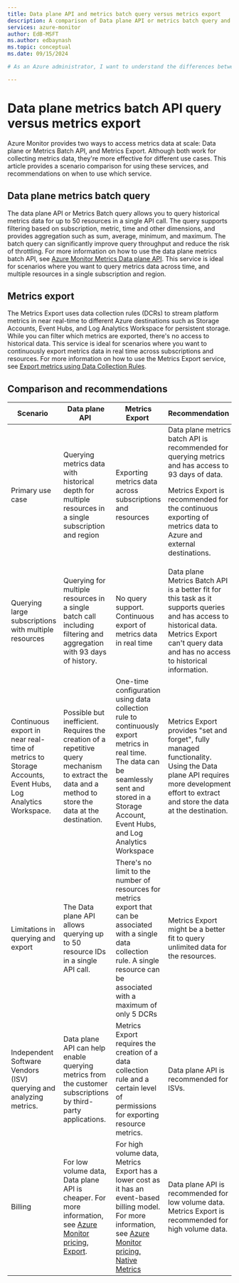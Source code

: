 ```yaml
---
title: Data plane API and metrics batch query versus metrics export 
description: A comparison of Data plane API or metrics batch query and metrics export.
services: azure-monitor
author: EdB-MSFT
ms.author: edbaynash
ms.topic: conceptual
ms.date: 09/15/2024

# As an Azure administrator, I want to understand the differences between the Data Plane API or Metrics Batch query and Metrics export so that I can choose the right service for my scenario.

---
```



# Data plane metrics batch API query versus metrics export 


Azure Monitor provides two ways to access metrics data at scale: Data plane or Metrics Batch API, and Metrics Export. Although both work for collecting metrics data, they're more effective for different use cases. This article provides a scenario comparison for using these services, and recommendations on when to use which service.

## Data plane metrics batch query

The data plane API or Metrics Batch query allows you to query historical metrics data for up to 50 resources in a single API call. The query supports filtering based on subscription, metric, time and other dimensions, and provides aggregation such as sum, average, minimum, and maximum.
The batch query can significantly improve query throughput and reduce the risk of throttling. For more information on how to use the data plane metrics batch API, see [Azure Monitor Metrics Data plane API](/rest/api/monitor/metrics-batch/batch). This service is ideal for scenarios where you want to query metrics data across time, and multiple resources in a single subscription and region.

## Metrics export

The Metrics Export uses data collection rules (DCRs) to stream platform metrics in near real-time to different Azure destinations such as Storage Accounts, Event Hubs, and Log Analytics Workspace for persistent storage. While you can filter which metrics are exported, there's no access to historical data. This service is ideal for scenarios where you want to continuously export metrics data in real time across subscriptions and resources. For more information on how to use the Metrics Export service, see [Export metrics using Data Collection Rules](./data-collection-metrics.md).


## Comparison and recommendations 

|	Scenario 	|	Data plane API 	|	Metrics Export 	|	Recommendation 
|	---	|	---	|	---	|	---
| Primary use case 	|	Querying metrics data with historical depth for multiple resources in a single subscription and region 	|	Exporting metrics data across subscriptions and resources 	|	Data plane metrics batch API is recommended for querying metrics and has access to 93 days of data.<p> Metrics Export is recommended for the continuous exporting of metrics data to Azure and external destinations.
|	Querying large subscriptions with multiple resources 	|	Querying for multiple resources in a single batch call including filtering and aggregation with 93 days of history. |	No query support. Continuous export of metrics data in real time 	|	Data plane Metrics Batch API is a better fit for this task as it supports queries and has access to historical data. Metrics Export can't query data and has no access to historical information. 
|Continuous export in near real-time of metrics to Storage Accounts, Event Hubs, Log Analytics Workspace. |	Possible but inefficient. Requires the creation of a repetitive query mechanism to extract the data and a method to store the data at the destination. 	|	One-time configuration using data collection rule to continuously export metrics in real time. The data can be seamlessly sent and stored in a Storage Account, Event Hubs, and Log Analytics Workspace 	|	Metrics Export provides "set and forget", fully managed functionality. Using the Data plane API requires more development effort to extract and store the data at the destination.
|	Limitations in querying and export 	|	The Data plane API allows querying up to 50 resource IDs in a single API call.	|	There's no limit to the number of resources for metrics export that can be associated with a single data collection rule. A single resource can be associated with a maximum of only 5 DCRs |	Metrics Export might be a better fit to query unlimited data for the resources.
|	Independent Software Vendors (ISV) querying and analyzing metrics. 	|	Data plane API can help enable querying metrics from the customer subscriptions by third-party applications. 	|	Metrics Export requires the creation of a data collection rule and a certain level of permissions for exporting resource metrics.	|	Data plane API is recommended for ISVs. 
|	Billing 	|	For low volume data, Data plane API is cheaper. For more information, see [Azure Monitor pricing, Export](https://azure.microsoft.com/en-us/pricing/details/monitor/). | For high volume data, Metrics Export has a lower cost as it has an event-based billing model. For more information, see [Azure Monitor pricing, Native Metrics](https://azure.microsoft.com/en-us/pricing/details/monitor/)	|	Data plane API is recommended for low volume data. Metrics Export is recommended for high volume data.|

